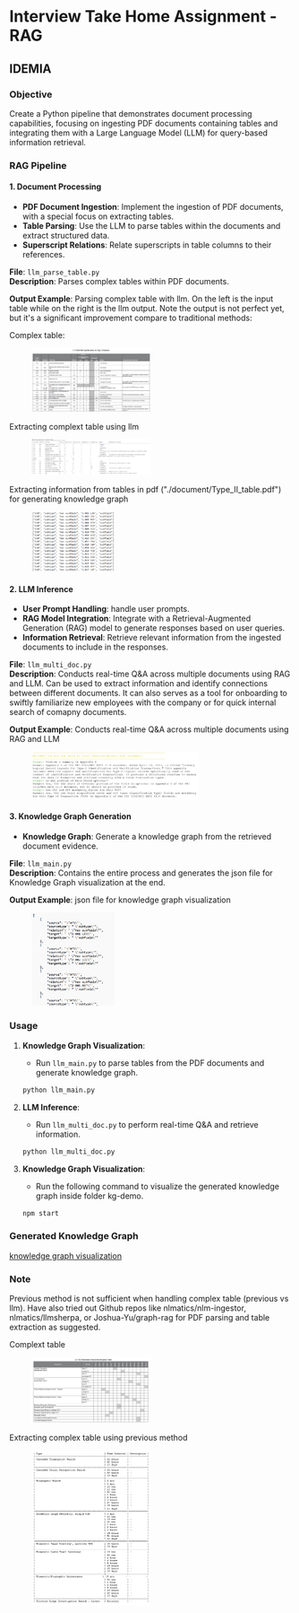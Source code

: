 # Interview Take Home Assignment - RAG

## IDEMIA

### Objective
Create a Python pipeline that demonstrates document processing capabilities, focusing on ingesting PDF documents containing tables and integrating them with a Large Language Model (LLM) for query-based information retrieval.

### RAG Pipeline

#### 1. Document Processing
- **PDF Document Ingestion**: Implement the ingestion of PDF documents, with a special focus on extracting tables.
- **Table Parsing**: Use the LLM to parse tables within the documents and extract structured data.
- **Superscript Relations**: Relate superscripts in table columns to their references.

**File**: `llm_parse_table.py`  
**Description**: Parses complex tables within PDF documents.

**Output Example**: 
Parsing complex table with llm. On the left is the input table while on the right is the llm output. Note the output is not perfect yet, but it's a significant improvement compare to traditional methods:

Complex table:
<figure>
  <img src="./image/table_ori.png" alt="A description of the image" style="width:50%">
</figure>

Extracting complext table using llm
<figure>
  <img src="./image/llm_table.png" alt="A description of the image" style="width:50%">
</figure>

Extracting information from tables in pdf ("./document/Type_II_table.pdf") for generating knowledge graph
<figure>
  <img src="./image/llm_kg_table.png" alt="A description of the image" style="width:35%">
</figure>

#### 2. LLM Inference
- **User Prompt Handling**: handle user prompts.
- **RAG Model Integration**: Integrate with a Retrieval-Augmented Generation (RAG) model to generate responses based on user queries.
- **Information Retrieval**: Retrieve relevant information from the ingested documents to include in the responses.

**File**: `llm_multi_doc.py`  
**Description**: Conducts real-time Q&A across multiple documents using RAG and LLM. Can be used to extract information and identify connections between different documents. It can also serves as a tool for onboarding to swiftly familiarize new employees with the company or for quick internal search of comapny documents.

**Output Example**: 
Conducts real-time Q&A across multiple documents using RAG and LLM
<figure>
  <img src="./image/llm_q&a.png" alt="A description of the image" style="width:70%">
</figure>

#### 3. Knowledge Graph Generation
- **Knowledge Graph**: Generate a knowledge graph from the retrieved document evidence.

**File**: `llm_main.py`  
**Description**: Contains the entire process and generates the json file for Knowledge Graph visualization at the end.

**Output Example**: 
json file for knowledge graph visualization
<figure>
  <img src="./image/llm_kg.png" alt="A description of the image" style="width:35%">
</figure>

### Usage
1. **Knowledge Graph Visualization**:
    - Run `llm_main.py` to parse tables from the PDF documents and generate knowledge graph.
      
    ```bash
    python llm_main.py
    ```
2. **LLM Inference**:
    - Run `llm_multi_doc.py` to perform real-time Q&A and retrieve information.
      
    ```bash
    python llm_multi_doc.py
    ```
3. **Knowledge Graph Visualization**:
    - Run the following command to visualize the generated knowledge graph inside folder kg-demo.
      
    ```bash
    npm start
    ```

### Generated Knowledge Graph
[knowledge graph visualization](./image/knowledge_graph.pdf)

### Note
Previous method is not sufficient when handling complex table (previous vs llm). Have also tried out Github repos like nlmatics/nlm-ingestor,
nlmatics/llmsherpa, or Joshua-Yu/graph-rag for PDF parsing and table extraction as suggested.

Complext table
<figure>
  <img src="./image/table_ori2.png" alt="A description of the image" style="width:50%">
</figure>

Extracting complex table using previous method
<figure>
  <img src="./image/extract_table.png" alt="A description of the image" style="width:50%">
</figure>
